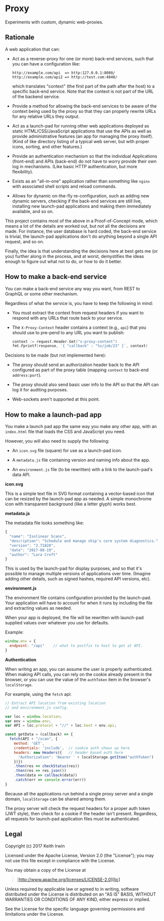 # Proxy

Experiments with custom, dynamic web-proxies.

## Rationale

A web application that can:

- Act as a reverse-proxy for one (or more) back-end services, such
  that you can have a configuration like:

      http://example.com/api  => http:127.0.0.1:8080/
      http://example.com/api2 => http://test.com:4040/

  which translates "context" (the first part of the path after the
  host) to a specific back-end service. Note that the context is not
  part of the URL of the backend service.

- Provide a method for allowing the back-end services to be aware of
  the context being used by the proxy so that they can properly
  rewrite URLs for any relative URLs they output.

- Act as a launch-pad for running other web applications deployed as
  static HTML/CSS/JavaScript applications that use the APIs as well as
  provide administrative features (an app for managing the proxy
  itself). (Kind of like directory listing of a typical web server,
  but with proper icons, sorting, and other features.)

- Provide an authentication mechanism so that the individual
  Applications (front-end) and APIs (back-end) do not have to worry
  provide their own log in mechanisms. (Like basic HTTP
  authentication, but more flexibility).

- Exists as an "all-in-one" application rather than something like
  `nginx` with associated shell scripts and reload commands.

- Allows for dynamic on-the-fly re-configuration, such as adding new
  dynamic servers, checking if the back-end services are still live,
  installing new launch-pad applications and making them immediately
  available, and so on.

This project contains most of the above in a Proof-of-Concept mode,
which means a lot of the details are worked out, but not all the
decisions are made. For instance, the user database is hard coded, the
back-end service is trivial, the launch-pad applications don't do
anything beyond a single API request, and so on.

Finally, the idea is that understanding the decisions here at best
gets me (or you) further along in the process, and at worst,
demystifies the ideas enough to figure out what not to do, or how to
do it better.

## How to make a back-end service

You can make a back-end service any way you want, from REST to GraphQL
or some other mechanism.

Regardless of what the service is, you have to keep the following in
mind:

- You must extract the context from request headers if you want to
  respond with any URLs that route back to your service.

- The `X-Proxy-Context` header contains a context (e.g., `api`) that
  you should use to pre-pend to any URL you want to publish:

    ```go
    context := request.Header.Get("x-proxy-content")
    fmt.Fprintf(response, `{ "callback" : "%s/job/23" }`, context)
    ```

Decisions to be made (but not implemented here):

- The proxy should send an authorization header back to the API
  configured as part of the proxy table (mapping `context` to back-end
  `address:port`).

- The proxy should also send basic user info to the API so that the
  API can log it for auditing purposes.

- Web-sockets aren't supported at this point.

## How to make a launch-pad app

You make a launch pad app the same way you make any other app, with an
`index.html` file that loads the CSS and JavaScript you need.

However, you will also need to supply the following:

- An `icon.svg` file (square) for use as a launch-pad icon.

- A `metadata.js` file containing version and naming info about the
  app.

- An `environment.js` file (to be rewritten) with a link to the
  launch-pad's data API.

**icon.svg**

This is a simple text file in SVG format containing a vector-based
icon that can be resized by the launch-pad app as needed. A simple
monochrome icon with transparent background (like a letter glyph)
works best.

**metadata.js**

The metadata file looks something like:

```javascript
{
  "name": "Isolinear Scans",
  "description": "Schedule and manage ship's core system diagnostics.",
  "version": "2.71828",
  "date": "2017-08-19",
  "author": "Lara Croft"
}
```

This is used by the launch-pad for display purposes, and so that it's
possible to manage multiple versions of applications over
time. (Imagine adding other details, such as signed hashes, required
API versions, etc).

**environment.js**

The environment file contains configuration provided by the
launch-pad. Your application will have to account for when it runs by
including the file and extracting values as needed.

When your app is deployed, the file will be rewritten with launch-pad
supplied values over whatever you use for defaults.

Example:

```javascript
window.env = {
  endpoint: "/api"    // what to postfix to host to get at API.
}
```

**Authentication**

When writing an app, you can assume the user is properly
authenticated. When making API calls, you can rely on the cookie
already present in the browser, or you can use the value of the
`authToken` item in the browser's `localStorage`.

For example, using the `fetch` api:

```javascript
// Extract API location from existing location
// and environment.js config.

var loc = window.location;
var env = window.env;
var API = loc.protocol + "//" + loc.host + env.api;

const getData = (callback) => {
  fetch(API + "/scan", {
    method: 'GET',
    credentials: 'include',  // cookie auth shows up here
    headers: new Headers({   // header based auth here
      "Authorization": 'Bearer ' + localStorage.getItem("authToken")
    })})
    .then(res => checkStatus(res))
    .then(res => res.json())
    .then(data => callback(data))
    .catch(err => console.error(err))
}
```

Because all the applications run behind a single proxy server and a
single domain, `localStorage` can be shared among them.

The proxy server will check the request headers for a proper auth
token (JWT style), then check for a cookie if the header isn't
present. Regardless, all requests for launch-pad application files
must be authenticated.


## Legal

Copyright (c) 2017 Keith Irwin

Licensed under the Apache License, Version 2.0 (the "License"); you
may not use this file except in compliance with the License.

You may obtain a copy of the License at

> [http://www.apache.org/licenses/LICENSE-2.0][lic]

Unless required by applicable law or agreed to in writing, software
distributed under the License is distributed on an "AS IS" BASIS,
WITHOUT WARRANTIES OR CONDITIONS OF ANY KIND, either express or
implied.

See the License for the specific language governing permissions and
limitations under the License.

[lic]: http://www.apache.org/licenses/LICENSE-2.0

